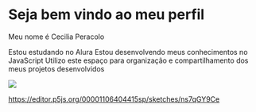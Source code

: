 # Seja bem vindo ao meu perfil

Meu nome é Cecilia Peracolo

Estou estudando no Alura
Estou desenvolvendo meus conhecimentos no JavaScript
Utilizo este espaço para organização e compartilhamento dos meus projetos desenvolvidos

![](https://tenor.com/pt-BR/view/ni%C3%B1o-baila-cowboy-kid-dancing-grooving-gif-17762717)


https://editor.p5js.org/00001106404415sp/sketches/ns7qGY9Ce
